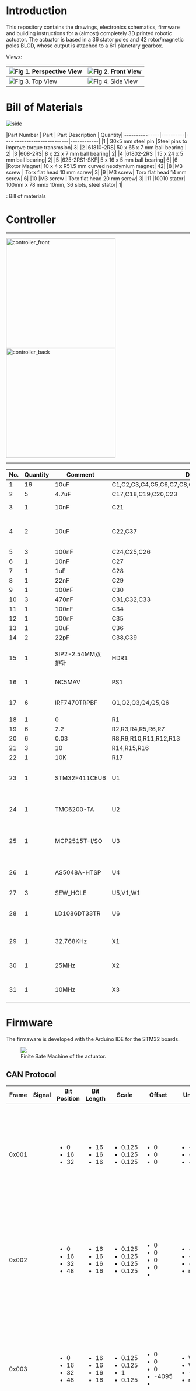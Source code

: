 # Introduction

This repository contains the drawings, electronics schematics, firmware
and building instructions for a (almost) completely 3D printed robotic
actuator. The actuator is based in a 36 stator poles and 42
rotor/magnetic poles BLCD, whose output is attached to a 6:1 planetary
gearbox.

Views:

|![Fig 1. Perspective View](./imgs/rotating.gif)|![Fig 2. Front View](./imgs/side.PNG)|
|-----------------------------------------------|-------------------------------------| 
|![Fig 3. Top View](./imgs/front.PNG)           |   ![Fig 4. Side View](./imgs/Cut.PNG)|

# Bill of Materials

[![side](./imgs/exploded.PNG)](./imgs/side)

  |Part Number   |  Part    |        Part Description    |    Quantity|
  ---------------|----------|---- -----------------------|------------|
  |1              | 30x5 mm steel pin   |Steel pins to improve torque transmsion|   3|
  |2               |61810-2RS|       50 x 65 x 7 mm ball bearing |     2|
  |3               |608-2RS|         8 x 22 x 7 mm ball  bearing|     2|
  |4               |61802-2RS |      15 x 24 x 5 mm ball bearing|    2|
  |5               |625-2RS1-SKF|    5 x 16 x 5 mm ball bearing|      6|
  |6               |Rotor Magnet|    10 x 4 x R51.5 mm  curved neodymium magnet|      42|
  |8              |M3 screw |       Torx flat head 10 mm screw|    3|
  |9               |M3 screw|        Torx flat head 14 mm screw|    6|
  |10              |M3 screw |       Torx flat head 20 mm screw|   3|
  |11              |10010 stator|    100mm x 78 mmx 10mm, 36 slots, steel stator|  1|

  : Bill of materials

# Controller

  ---------------------------------------------- --------------------------------------------
  <img src="./imgs/controller_front.png" alt="controller_front" width="300"/> <img src="./imgs/controller_back.png" alt="controller_back" width="300"/> 
  ---------------------------------------------- --------------------------------------------

|No.|Quantity|Comment       |Designator                                            |Footprint                          |Value|Manufacturer Part             |Manufacturer             |Supplier Part|Supplier|
|---|--------|--------------|------------------------------------------------------|-----------------------------------|-----|------------------------------|-------------------------|-------------|--------|
|1  |16      |10uF          |C1,C2,C3,C4,C5,C6,C7,C8,C9,C10,C11,C12,C13,C14,C15,C16|C1206                              |     |CL31A106KBHNNNE               |SAMSUNG                  |C13585       |LCSC    |
|2  |5       |4.7uF         |C17,C18,C19,C20,C23                                   |C0805                              |     |CS2012X7R475K350NRE           |SamwhaCapacitor          |C560882      |LCSC    |
|3  |1       |10nF          |C21                                                   |C0603                              |     |CT41G-0603-2X1-50V-0.01uF-K(N)|TORCH                    |C136131      |LCSC    |
|4  |2       |10uF          |C22,C37                                               |CAP-TH_BD5.0-P2.00-D0.8-FD         |     |10uF50V5*7                    |ValuePro                 |C45669       |LCSC    |
|5  |3       |100nF         |C24,C25,C26                                           |C0805                              |     |CL21F104ZBCNNNC               |SAMSUNG                  |C1760        |LCSC    |
|6  |1       |10nF          |C27                                                   |C0402                              |     |CL05B103KB5NNNC               |SAMSUNG                  |C15195       |LCSC    |
|7  |1       |1uF           |C28                                                   |C0603                              |     |CL10A105KB8NNNC               |SAMSUNG                  |C15849       |LCSC    |
|8  |1       |22nF          |C29                                                   |C0603                              |     |CL10B223KB8NNNC               |SAMSUNG                  |C21122       |LCSC    |
|9  |1       |100nF         |C30                                                   |C1206                              |     |CL31B104KCFNNNE               |SAMSUNG                  |C1945        |LCSC    |
|10 |3       |470nF         |C31,C32,C33                                           |C0805                              |     |GRM21BR71C474KA01L            |MurataElectronics        |C408143      |LCSC    |
|11 |1       |100nF         |C34                                                   |C0603                              |     |GRM188R71H104KA93D            |MuRata                   |C77055       |LCSC    |
|12 |1       |100nF         |C35                                                   |C0603                              |     |GRM188R71E104KA01D            |MuRata                   |C77050       |LCSC    |
|13 |1       |10uF          |C36                                                   |C1210                              |     |CL32B106KAJNNNE               |SAMSUNG                  |C39232       |LCSC    |
|14 |2       |22pF          |C38,C39                                               |C0805                              |     |CL21C220JBANNNC               |SAMSUNG                  |C1804        |LCSC    |
|15 |1       |SIP2-2.54MM双排针|HDR1                                                  |HDR-TH_2P-P2.54-V-M-R2-C1-S2.54    |     |SIP2-2.54mm双排针                |null                     |C9900003705  |LCSC    |
|16 |1       |NC5MAV        |PS1                                                   |CONN-TH_NC5MAV                     |     |NC5MAV                        |NEUTRIK(优曲克)             |C368510      |LCSC    |
|17 |6       |IRF7470TRPBF  |Q1,Q2,Q3,Q4,Q5,Q6                                     |SO-8_L4.9-W3.9-P1.27-LS5.9-BL      |     |IRF7470TRPBF                  |InfineonTechnologies     |C386356      |LCSC    |
|18 |1       |0             |R1                                                    |R0603                              |     |ERJ-3GEY0R00V                 |PANASONIC                |C122704      |LCSC    |
|19 |6       |2.2           |R2,R3,R4,R5,R6,R7                                     |R0603                              |     |RC0603FR-072R2L               |YAGEO                    |C112307      |LCSC    |
|20 |6       |0.03          |R8,R9,R10,R11,R12,R13                                 |R2512                              |     |MRF6432(2512)LR030FTS         |SUP                      |C76247       |LCSC    |
|21 |3       |10            |R14,R15,R16                                           |R0603                              |     |ERJ-3EKF10R0V                 |PANASONIC                |C193335      |LCSC    |
|22 |1       |10K           |R17                                                   |R0402                              |     |RMC10K103FTH                  |KAMAYA                   |C323692      |LCSC    |
|23 |1       |STM32F411CEU6 |U1                                                    |UFQFPN-48_L7.0-W7.0-P0.50-BL-EP    |     |STM32F411CEU6                 |STMicroelectronics       |C60420       |LCSC    |
|24 |1       |TMC6200-TA    |U2                                                    |TQFP-48_L7.0-W7.0-P0.50-LS9.0-BL-EP|     |TMC6200-TA                    |TRINAMICMotionControlGmbH|C915798      |LCSC    |
|25 |1       |MCP2515T-I/SO |U3                                                    |SOIC-18_L11.6-W7.5-P1.27-LS10.3-BL |     |MCP2515T-I/SO                 |MICROCHIP                |C153782      |LCSC    |
|26 |1       |AS5048A-HTSP  |U4                                                    |TSSOP-14_L5.0-W4.4-P0.65-LS6.4-BL  |     |AS5048A-HTSP                  |美国AMS                    |C2153638     |LCSC    |
|27 |3       |SEW_HOLE      |U5,V1,W1                                              |SIMPLE_HOLE                        |     |                              |                         |             |        |
|28 |1       |LD1086DT33TR  |U6                                                    |TO-252-2_L6.5-W6.1-P4.58-LS10.0-TL |     |LD1086DT33TR                  |STMicroelectronics       |C12051       |LCSC    |
|29 |1       |32.768KHz     |X1                                                    |FC-135R_L3.2-W1.5                  |     |Q13FC1350000400               |EPSON                    |C32346       |LCSC    |
|30 |1       |25MHz         |X2                                                    |HC-49US_L11.5-W4.5-P4.88           |     |XIHCELNANF-25MHZ              |TAITIENElec              |C295079      |LCSC    |
|31 |1       |10MHz         |X3                                                    |HC-49-SMD_L12.0-W4.8               |     |HC-49SM10MHz20pF30ppm         |ZhejiangAbelElec         |C150559      |LCSC    |


# Firmware
The firmaware is developed with the Arduino IDE for the STM32 boards. 

<p align="center">
 <figure>
  <img src="./imgs/Motor_FSM.png" />
  <figcaption>Finite Sate Machine of the actuator.</figcaption>
</figure> 
</p>


## CAN Protocol

|Frame |Signal|Bit Position|Bit Length|Scale|Offset|Units|Notes                 |
|------|------|------------|----------|-----|------|-----|----------------------|
|0x001 |      |<ul><li>0</li><li>16</li><li>32</li></ul>|<ul><li>16</li><li>16</li><li>16</li></ul>|<ul><li>0.125</li><li>0.125</li><li>0.125</li></ul>|<ul><li>0</li><li>0</li><li>0</li></ul>|<ul><li>-</li><li>-</li><li>-</li></ul>|<ul><li>P value for the PID position control</li><li>I value for the PID position control</li><li>D value for the PID position control</li></ul>|
|0x002 |      |<ul><li>0</li><li>16</li><li>32</li><li>48</li></ul>|<ul><li>16</li><li>16</li><li>16</li><li>16</li></ul>|<ul><li>0.125</li><li>0.125</li><li>0.125</li><li>0.125</li></ul>|<ul><li>0</li><li>0</li><li>0</li><li>0</li><li></ul>|<ul><li>-</li><li>-</li><li>-</li><li>rad/s</li></ul>|<ul><li>P value for the PID speed control</li><li>I value for the PID speed control</li><li>D value for the PID speed control</li><li>Speed limit</li></ul>|
0x003 |      |<ul><li>0</li><li>16</li><li>32</li><li>48</li></ul>|<ul><li>16</li><li>16</li><li>16</li><li>16</li></ul>|<ul><li>0.125</li><li>0.125</li><li>1</li><li>0.125</li></ul>|<ul><li>0</li><li>0</li><li>0</li><li>-4095</li><li></ul>|<ul><li>V</li><li>V</li><li>-</li><li>rad</li></ul>|<ul><li>Voltage limit for motor input</li><li>Voltage limit for aling in calibration</li><li>Calibration (1 skip, o calibrate)</li><li>Electric angle offset </li></ul>|
0x004 |      |<ul><li>0</li><li>16</li><li>32</li><li>48</li></ul>|<ul><li>16</li><li>16</li><li>16</li><li>16</li></ul>|<ul><li>0.125</li><li>0.125</li><li>1</li><li>0.125</li></ul>|<ul><li>-4095</li><li>-4095</li><li>-4095</li><li>-4095</li><li></ul>|<ul><li>V</li><li>V</li><li>I</li><li>rad</li></ul>|<ul><li>Ua component of voltage input</li><li>Ub component of voltage input</li><li>Current drawn by motor</li><li>Electric angle  </li></ul>|
0x005 |      |<ul><li>0</li><li>16</li><li>32</li></ul>|<ul><li>16</li><li>16</li><li>16</li></ul>|<ul><li>0.125</li><li>0.125</li><li>0.125</li></ul>|<ul><li>-4095</li><li>-4095</li><li>-4095</li><li></ul>|<ul><li>rad</li><li>rad</li><li>rad/s</li></ul>|<ul><li>Current mechanical angle</li><li>Mechanical angle setponit</li><li>Shaft speed</li></ul>|
0x006 |      |<ul><li>0</li></ul>|<ul><li>16</li></ul>|<ul><li>1</li></ul>|<ul><li>0</li></ul>|<ul><li>-</li></ul>|<ul><li>Finite State Machine transition</li></ul>|
0x007 |      |<ul><li>0</li></ul>|<ul><li>16</li></ul>|<ul><li>0.125</li></ul>|<ul><li>-4095</li></ul>|<ul><li>rad</li></ul>|<ul><li>Motor set point command</li></ul>|

## DRIVERS
Custom [Python](https://github.com/ManuelSanchezMo/Robotic_actuator_python_driver) and [ROS](https://github.com/ManuelSanchezMo/Robot_actuator_ROS_driver)  drivers are available for the device. 
# Buildin Instructions
